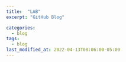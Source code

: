```yaml
---
title:  "LAB"
excerpt: "GitHub Blog"

categories:
  - blog
tags:
  - blog
last_modified_at: 2022-04-13T08:06:00-05:00
---
```


